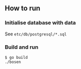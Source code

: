 ## How to run

### Initialise database with data

See `etc/db/postgresql/*.sql`

### Build and run

```
$ go build
./bosen
```